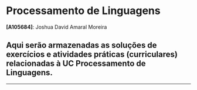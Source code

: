 # Processamento de Linguagens

**[A105684]**: Joshua David Amaral Moreira

## Aqui serão armazenadas as soluções de exercícios e atividades práticas (curriculares) relacionadas à UC **Processamento de Linguagens**.

---

